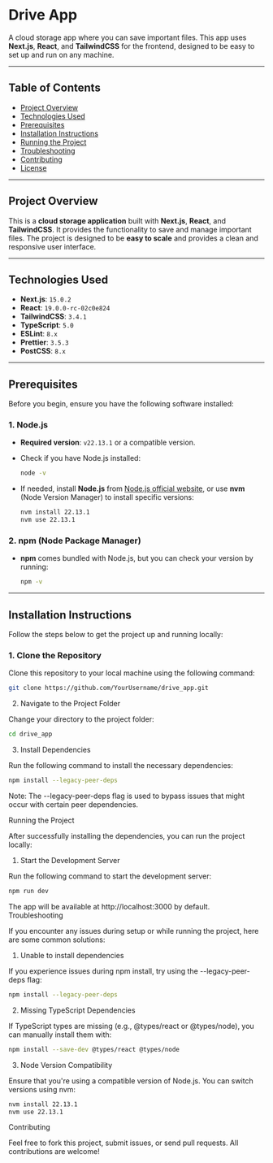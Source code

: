 # Drive App

A cloud storage app where you can save important files. This app uses **Next.js**, **React**, and **TailwindCSS** for the frontend, designed to be easy to set up and run on any machine.

---

## Table of Contents

- [Project Overview](#project-overview)
- [Technologies Used](#technologies-used)
- [Prerequisites](#prerequisites)
- [Installation Instructions](#installation-instructions)
- [Running the Project](#running-the-project)
- [Troubleshooting](#troubleshooting)
- [Contributing](#contributing)
- [License](#license)

---

## Project Overview

This is a **cloud storage application** built with **Next.js**, **React**, and **TailwindCSS**. It provides the functionality to save and manage important files. The project is designed to be **easy to scale** and provides a clean and responsive user interface.

---

## Technologies Used

- **Next.js**: `15.0.2`
- **React**: `19.0.0-rc-02c0e824`
- **TailwindCSS**: `3.4.1`
- **TypeScript**: `5.0`
- **ESLint**: `8.x`
- **Prettier**: `3.5.3`
- **PostCSS**: `8.x`

---

## Prerequisites

Before you begin, ensure you have the following software installed:

### 1. Node.js

- **Required version**: `v22.13.1` or a compatible version.
- Check if you have Node.js installed:
    ```bash
    node -v
    ```

- If needed, install **Node.js** from [Node.js official website](https://nodejs.org/), or use **nvm** (Node Version Manager) to install specific versions:
    ```bash
    nvm install 22.13.1
    nvm use 22.13.1
    ```

### 2. npm (Node Package Manager)

- **npm** comes bundled with Node.js, but you can check your version by running:
    ```bash
    npm -v
    ```

---

## Installation Instructions

Follow the steps below to get the project up and running locally:

### 1. Clone the Repository

Clone this repository to your local machine using the following command:
```bash
git clone https://github.com/YourUsername/drive_app.git
```


2. Navigate to the Project Folder

Change your directory to the project folder:
```bash
cd drive_app
```

3. Install Dependencies

Run the following command to install the necessary dependencies:
```bash
npm install --legacy-peer-deps
```

Note: The --legacy-peer-deps flag is used to bypass issues that might occur with certain peer dependencies.

Running the Project

After successfully installing the dependencies, you can run the project locally:
1. Start the Development Server

Run the following command to start the development server:
```bash
npm run dev
```

The app will be available at http://localhost:3000 by default.
Troubleshooting

If you encounter any issues during setup or while running the project, here are some common solutions:
1. Unable to install dependencies

If you experience issues during npm install, try using the --legacy-peer-deps flag:
```bash
npm install --legacy-peer-deps
```

2. Missing TypeScript Dependencies

If TypeScript types are missing (e.g., @types/react or @types/node), you can manually install them with:
```bash
npm install --save-dev @types/react @types/node
```
3. Node Version Compatibility

Ensure that you're using a compatible version of Node.js. You can switch versions using nvm:
```bash
nvm install 22.13.1
nvm use 22.13.1
```
Contributing

Feel free to fork this project, submit issues, or send pull requests. All contributions are welcome!